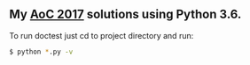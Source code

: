 ## My [AoC 2017](http://adventofcode.com/2017) solutions using Python 3.6.

To run doctest just cd to project directory and run:
```bash
$ python *.py -v
```
